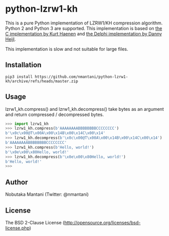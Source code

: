 # python-lzrw1-kh

This is a pure Python implementation of LZRW1/KH compression algorithm.
Python 2 and Python 3 are supported.
This implementation is based on [the C implementation by Kurt Haenen](http://www.dcee.net/Files/Programm/Packing/lzrw.arj) and [the Delphi implementation by Danny Heijl](https://www.sac.sk/download/pack/tlzrw1.zip).

This implementation is slow and not suitable for large files.

## Installation
```
pip3 install https://github.com/nmantani/python-lzrw1-kh/archive/refs/heads/master.zip
```

## Usage
lzrw1_kh.compress() and lzrw1_kh.decompress() take bytes as an argument and return compressed / decompressed bytes.

```python
>>> import lzrw1_kh
>>> lzrw1_kh.compress(b'AAAAAAAABBBBBBBBCCCCCCCC')
b'\x0c\x00@T\x00A\x00\x14B\x00\x14C\x00\x14'
>>> lzrw1_kh.decompress(b'\x0c\x00@T\x00A\x00\x14B\x00\x14C\x00\x14')
b'AAAAAAAABBBBBBBBCCCCCCCC'
>>> lzrw1_kh.compress(b'Hello, world!')
b'\x0e\x00\x80Hello, world!'
>>> lzrw1_kh.decompress(b'\x0e\x00\x80Hello, world!')
b'Hello, world!'
>>>
```

## Author
Nobutaka Mantani (Twitter: @nmantani)

## License
The BSD 2-Clause License (http://opensource.org/licenses/bsd-license.php)
